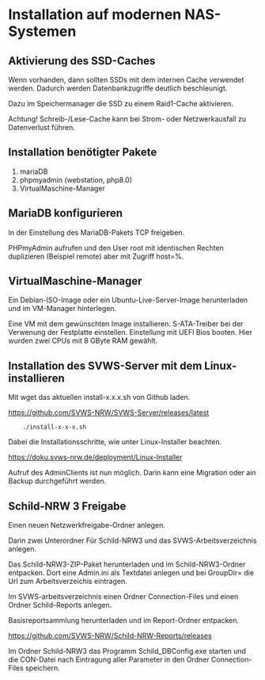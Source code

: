 # Installation auf modernen NAS-Systemen

## Aktivierung des SSD-Caches

Wenn vorhanden, dann sollten SSDs mit dem internen Cache verwendet werden.
Dadurch werden Datenbankzugriffe deutlich beschleunigt.

Dazu im Speichermanager die SSD zu einem Raid1-Cache aktivieren.

Achtung! Schreib-/Lese-Cache kann bei Strom- oder Netzwerkausfall zu Datenverlust führen.

## Installation benötigter Pakete

1. mariaDB
2. phpmyadmin (webstation, php8.0)
3. VirtualMaschine-Manager


## MariaDB konfigurieren

In der Einstellung des MariaDB-Pakets TCP freigeben.

PHPmyAdmin aufrufen und den User root mit identischen Rechten duplizieren (Beispiel remote) aber mit Zugriff host=%.


## VirtualMaschine-Manager

Ein Debian-ISO-Image oder ein Ubuntu-Live-Server-Image herunterladen und im VM-Manager hinterlegen.

Eine VM mit dem gewünschten Image installieren.
S-ATA-Treiber bei der Verwenung der Festplatte einstellen.
Einstellung mit UEFI Bios booten. Hier wurden zwei CPUs mit 8 GByte RAM gewählt.


## Installation des SVWS-Server mit dem Linux-installieren


Mit wget das aktuellen install-x.x.x.sh von Github laden.

https://github.com/SVWS-NRW/SVWS-Server/releases/latest


``` chmod +x install-x.x.x.sh
    ./install-x-x-x.sh
```

Dabei die Installationsschritte, wie unter Linux-Installer beachten.

https://doku.svws-nrw.de/deployment/Linux-Installer

Aufruf des AdminClients ist nun möglich.
Darin kann eine Migration oder ain Backup durchgeführt werden.

## Schild-NRW 3 Freigabe

Einen neuen Netzwerkfreigabe-Ordner anlegen.

Darin zwei Unterordner Für Schild-NRW3 und das SVWS-Arbeitsverzeichnis anlegen.

Das Schild-NRW3-ZIP-Paket herunterladen und im Schild-NRW3-Ordner entpacken.
Dort eine Admin.ini als Textdatei anlegen und bei GroupDir= die Url zum Arbeitsverzeichis eintragen.

Im SVWS-arbeitsverzeichnis einen Ordner Connection-Files und einen Ordner Schild-Reports anlegen.

Basisreportsammlung herunterladen und im Report-Ordner entpacken.

https://github.com/SVWS-NRW/Schild-NRW-Reports/releases

Im Ordner Schild-NRW3 das Programm Schild_DBConfig.exe starten und die CON-Datei nach Eintragung aller Parameter in den Ordner Connection-Files speichern.


